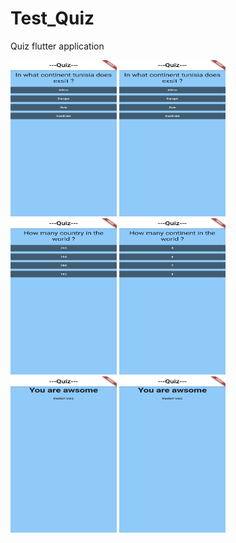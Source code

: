# Test_Quiz
Quiz  flutter application  

<img src="quiz_photo/1.png" alt="1" width="170" height="250">
<img src="quiz_photo/2.png" alt="2" width="170" height="250">
<img src="quiz_photo/3.png" alt="1" width="170" height="250">
<img src="quiz_photo/4.png" alt="1" width="170" height="250">
<img src="quiz_photo/5.png" alt="1" width="170" height="250">
<img src="quiz_photo/6.png" alt="1" width="170" height="250">
